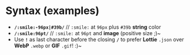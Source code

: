 # Syntax (examples)
* **`/:smile:-96px|#39b/`** // `:smile:` at `96px` plus `#39b` **string** color
* **`/:smile:96pt/`** // `:smile:` at `96pt` and **image** (positive size ;)~
* Use **`!`** as last character before the closing **`/`** to prefer **Lottie** `.json` over **WebP** `.webp` or **GIF** `.gif`! :)~

